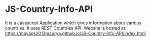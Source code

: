 # JS-Country-Info-API
 It is a Javascript Application which gives information about various countries. It uses REST Countries API.
 Website is hosted at: https://mayank2013maurya.github.io/JS-Country-Info-API/index.html
